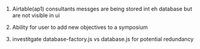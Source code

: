 1. Airtable(ap1) consultants messges are being stored int eh database but are not visible in ui

2. Ability for user to add new objectives to a symposium

3. investitgate database-factory.js vs database.js for potential redundancy
